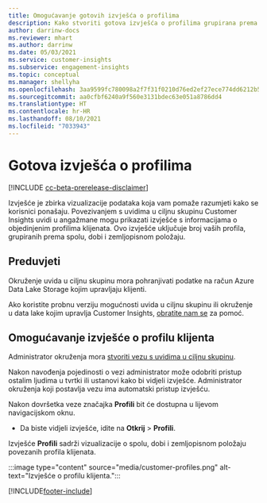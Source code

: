```yaml
---
title: Omogućavanje gotovih izvješća o profilima
description: Kako stvoriti gotova izvješća o profilima grupirana prema spolu, dobi i županiji ili regiji podrijetla.
author: darrinw-docs
ms.reviewer: mhart
ms.author: darrinw
ms.date: 05/03/2021
ms.service: customer-insights
ms.subservice: engagement-insights
ms.topic: conceptual
ms.manager: shellyha
ms.openlocfilehash: 3aa9599fc780098a2f7f31f0210d76ed2ef27ece774dd6212b5cb2a599ad537e
ms.sourcegitcommit: aa0cfbf6240a9f560e3131bdec63e051a8786dd4
ms.translationtype: HT
ms.contentlocale: hr-HR
ms.lasthandoff: 08/10/2021
ms.locfileid: "7033943"
---
```

# <a name="out-of-box-profile-reports"></a>Gotova izvješća o profilima

[!INCLUDE [cc-beta-prerelease-disclaimer](includes/cc-beta-prerelease-disclaimer.md)]

Izvješće je zbirka vizualizacije podataka koja vam pomaže razumjeti kako se korisnici ponašaju. Povezivanjem s uvidima u ciljnu skupinu Customer Insights uvidi u angažmane mogu prikazati izvješće s informacijama o objedinjenim profilima klijenata. Ovo izvješće uključuje broj vaših profila, grupiranih prema spolu, dobi i zemljopisnom položaju.

## <a name="prerequisites"></a>Preduvjeti

Okruženje uvida u ciljnu skupinu mora pohranjivati podatke na račun Azure Data Lake Storage kojim upravljaju klijenti.

Ako koristite probnu verziju mogućnosti uvida u ciljnu skupinu ili okruženje u data lake kojim upravlja Customer Insights, [obratite nam se](https://go.microsoft.com/fwlink/?linkid=2145734) za pomoć.  


## <a name="enable-the-customer-profile-report"></a>Omogućavanje izvješće o profilu klijenta

Administrator okruženja mora [stvoriti vezu s uvidima u ciljnu skupinu](configure-connections.md).

Nakon navođenja pojedinosti o vezi administrator može odobriti pristup ostalim ljudima u tvrtki ili ustanovi kako bi vidjeli izvješće. Administrator okruženja koji postavlja vezu ima automatski pristup izvješću. 

Nakon dovršetka veze značajka **Profili** bit će dostupna u lijevom navigacijskom oknu. 

- Da biste vidjeli izvješće, idite na **Otkrij** > **Profili**.

Izvješće **Profili** sadrži vizualizacije o spolu, dobi i zemljopisnom položaju povezanih profila klijenata.

:::image type="content" source="media/customer-profiles.png" alt-text="Izvješće o profilu klijenta.":::

[!INCLUDE[footer-include](../includes/footer-banner.md)]